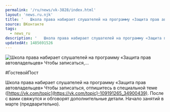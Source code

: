 ```yaml
---
permalink: '/ru/news/vk-3828/index.html'
layout: 'news.ru.njk'
title: '   Школа права набирает слушателей на программу «Защита прав автовладельцев»  Чтобы записаться,…'
source: ВКонтакте
tags:
  - news_ru
description: '   Школа права набирает слушателей на программу «Защита прав автовладельцев»  Чтобы записаться,…'
updatedAt: 1485691526
---
```

![   Школа права набирает слушателей на программу «Защита прав автовладельцев»  Чтобы записаться,…](https://sun9-25.userapi.com/impf/c638222/v638222195/227ee/6EqvaCpWWyo.jpg?size=1280x859&quality=96&sign=186bcadde689e95190fad5ff34d6de41&c_uniq_tag=8aXvJIU3PeNp885yTc1Y6fhV9l9dyTCPqJLJyRZ6zZI&type=album)

#ГостевойПост

Школа права набирает слушателей на программу «Защита прав автовладельцев»
Чтобы записаться, отпишитесь в специальной теме ([https://vk.com/topic](https://vk.com/topic)-109191265_34900439). После с вами свяжутся и обговорят дополнительные детали.
Начало занятий в марте (предварительно).
